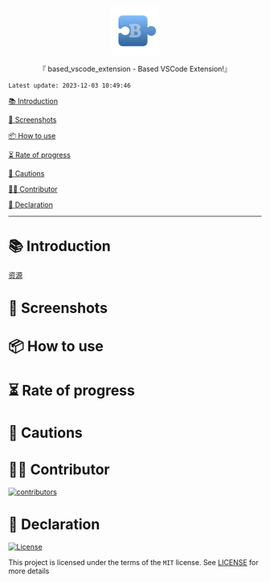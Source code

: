 <div align="center">

  <img id="based_vscode_extension" width="96" alt="based_vscode_extension" src="https://raw.githubusercontent.com/Cierra-Runis/based_vscode_extension/main/assets/icon.png">

  <p>『 based_vscode_extension - Based VSCode Extension!』</p>

</div>

`Latest update: 2023-12-03 10:49:46`

[📚 Introduction](#-Introduction)

[📸 Screenshots](#-Screenshots)

[📦 How to use](#-How-to-use)

[⏳ Rate of progress](#-Rate-of-progress)

[📌 Cautions](#-Cautions)

[🧑‍💻 Contributor](#-Contributor)

[🔦 Declaration](#-Declaration)

---

# 📚 Introduction

[资源](https://zhaomenghuan.js.org/note/vscode/awesome-vscode.html)

# 📸 Screenshots

# 📦 How to use

# ⏳ Rate of progress

# 📌 Cautions

# 🧑‍💻 Contributor

<a href="https://github.com/Cierra-Runis/based_vscode_extension/graphs/contributors">
  <img src="https://contrib.rocks/image?repo=Cierra-Runis/based_vscode_extension" alt='contributors' />
</a>

# 🔦 Declaration

[![License](https://img.shields.io/github/license/Cierra-Runis/based_vscode_extension)](https://github.com/Cierra-Runis/based_vscode_extension/blob/main/LICENSE)

This project is licensed under the terms of the `MIT` license. See [LICENSE](https://github.com/Cierra-Runis/based_vscode_extension/blob/main/LICENSE) for more details
